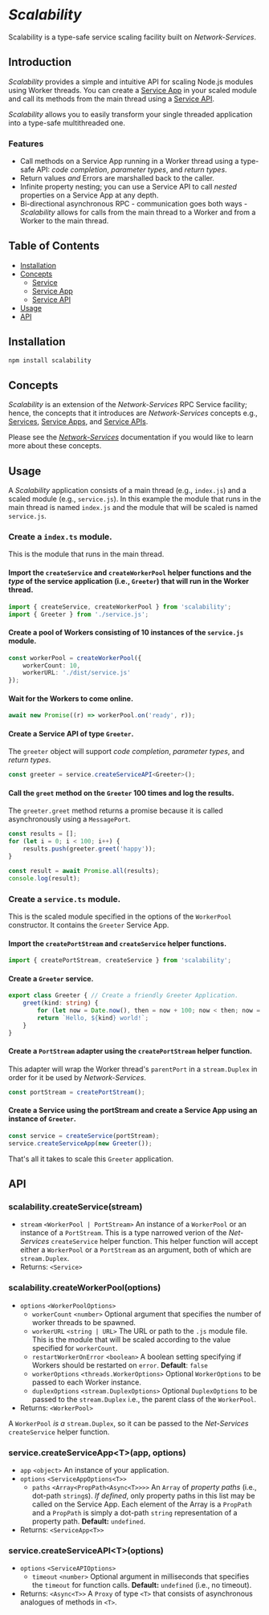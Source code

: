 # *Scalability*

Scalability is a type-safe service scaling facility built on *Network-Services*.

## Introduction

*Scalability* provides a simple and intuitive API for scaling Node.js modules using Worker threads.  You can create a [Service App](https://github.com/faranalytics/network-services#service-app) in your scaled module and call its methods from the main thread using a [Service API](https://github.com/faranalytics/network-services#service-api).  

*Scalability* allows you to easily transform your single threaded application into a type-safe multithreaded one.

### Features
- Call methods on a Service App running in a Worker thread using a type-safe API: *code completion*, *parameter types*, and *return types*.
- Return values *and* Errors are marshalled back to the caller.
- Infinite property nesting; you can use a Service API to call *nested* properties on a Service App at any depth.
- Bi-directional asynchronous RPC - communication goes both ways - *Scalability* allows for calls from the main thread to a Worker and from a Worker to the main thread.

## Table of Contents
- [Installation](#installation)
- [Concepts](#concepts)
    - [Service](https://github.com/faranalytics/network-services#service)
    - [Service App](https://github.com/faranalytics/network-services#service-app)
    - [Service API](https://github.com/faranalytics/network-services#service-api)
- [Usage](#usage)
- [API](#api)

## Installation
```bash
npm install scalability
```
## Concepts
*Scalability* is an extension of the *Network-Services* RPC Service facility; hence, the concepts that it introduces are *Network-Services* concepts e.g., [Services](https://github.com/faranalytics/network-services#service), [Service Apps](https://github.com/faranalytics/network-services#service-app), and [Service APIs](https://github.com/faranalytics/network-services#service-api).

Please see the [*Network-Services*](https://github.com/faranalytics/network-services#concepts) documentation if you would like to learn more about these concepts. 

## Usage

A *Scalability* application consists of a main thread (e.g., `index.js`) and a scaled module (e.g., `service.js`).  In this example the module that runs in the main thread is named `index.js` and the module that will be scaled is named `service.js`.

### Create a `index.ts` module.

This is the module that runs in the main thread.

#### Import the `createService` and `createWorkerPool` helper functions and the ***type*** of the service application (i.e., `Greeter`) that will run in the Worker thread.
```ts
import { createService, createWorkerPool } from 'scalability';
import { Greeter } from './service.js';
```

#### Create a pool of Workers consisting of 10 instances of the `service.js` module.
```ts
const workerPool = createWorkerPool({
    workerCount: 10,
    workerURL: './dist/service.js'
});
```

#### Wait for the Workers to come online.
```ts
await new Promise((r) => workerPool.on('ready', r));
```

#### Create a Service API of type `Greeter`.
The `greeter` object will support *code completion*, *parameter types*, and *return types*.
```ts
const greeter = service.createServiceAPI<Greeter>();
```

#### Call the `greet` method on the `Greeter` 100 times and log the results.
The `greeter.greet` method returns a promise because it is called asynchronously using a `MessagePort`.
```ts
const results = [];
for (let i = 0; i < 100; i++) {
    results.push(greeter.greet('happy'));
}

const result = await Promise.all(results);
console.log(result);
```

### Create a `service.ts` module.
This is the scaled module specified in the options of the `WorkerPool` constructor.  It contains the `Greeter` Service App.

#### Import the `createPortStream` and `createService` helper functions.
```ts
import { createPortStream, createService } from 'scalability';
```

#### Create a `Greeter` service.
```ts
export class Greeter { // Create a friendly Greeter Application.
    greet(kind: string) {
        for (let now = Date.now(), then = now + 100; now < then; now = Date.now()); // Block for 100 milliseconds.
        return `Hello, ${kind} world!`;
    }
}
```

#### Create a `PortStream` adapter using the `createPortStream` helper function.
This adapter will wrap the Worker thread's `parentPort` in a `stream.Duplex` in order for it be used by *Network-Services*.
```ts
const portStream = createPortStream();
```

#### Create a Service using the portStream and create a Service App using an instance of `Greeter`.
```ts
const service = createService(portStream);
service.createServiceApp(new Greeter());
```

That's all it takes to scale this `Greeter` application.

## API
### scalability.createService(stream)
- `stream` `<WorkerPool | PortStream>` An instance of a `WorkerPool` or an instance of a `PortStream`.  This is a type narrowed verion of the *Net-Services* `createService` helper function.  This helper function will accept either a `WorkerPool` or a `PortStream` as an argument, both of which are `stream.Duplex`.
- Returns: `<Service>`

### scalability.createWorkerPool(options)
- `options` `<WorkerPoolOptions>`
    - `workerCount` `<number>` Optional argument that specifies the number of worker threads to be spawned.
    - `workerURL` `<string | URL>`  The URL or path to the `.js` module file. This is the module that will be scaled according to the value specified for `workerCount`.
    - `restartWorkerOnError` `<boolean>` A boolean setting specifying if Workers should be restarted on `error`. **Default**: `false`
    - `workerOptions` `<threads.WorkerOptions>` Optional `WorkerOptions` to be passed to each Worker instance.
    - `duplexOptions` `<stream.DuplexOptions>` Optional `DuplexOptions` to be passed to the `stream.Duplex` i.e., the parent class of the `WorkerPool`.
- Returns: `<WorkerPool>`

A `WorkerPool` *is a* `stream.Duplex`, so it can be passed to the *Net-Services* `createService` helper function.

### service.createServiceApp\<T\>(app, options)
- `app` `<object>` An instance of your application.
- `options` `<ServiceAppOptions<T>>`
    - `paths` `<Array<PropPath<Async<T>>>>` An `Array` of *property paths* (i.e., dot-path `string`s).  *If defined*, only property paths in this list may be called on the Service App. Each element of the Array is a `PropPath` and a `PropPath` is simply a dot-path `string` representation of a property path.  **Default:** `undefined`.
- Returns: `<ServiceApp<T>>`

### service.createServiceAPI\<T\>(options)
- `options` `<ServiceAPIOptions>`
    - `timeout` `<number>` Optional argument in milliseconds that specifies the `timeout` for function calls. **Default:** `undefined` (i.e., no timeout).
- Returns: `<Async<T>>` A `Proxy` of type `<T>` that consists of asynchronous analogues of methods in `<T>`.